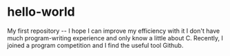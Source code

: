# hello-world
My first repository -- I hope I can improve my efficiency with it
I don't have much program-writing experience and only know a little about C. 
Recently, I joined a program competition and I find the useful tool Github.
